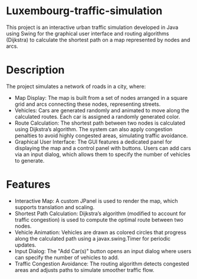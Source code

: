 # Luxembourg-traffic-simulation

This project is an interactive urban traffic simulation developed in Java using Swing for the graphical user interface and routing algorithms (Dijkstra) to calculate the shortest path on a map represented by nodes and arcs.

# Description

The project simulates a network of roads in a city, where:

 * Map Display: The map is built from a set of nodes arranged in a square grid and arcs connecting these nodes, representing streets.
 * Vehicles: Cars are generated randomly and animated to move along the calculated routes. Each car is assigned a randomly generated color.
 * Route Calculation: The shortest path between two nodes is calculated using Dijkstra’s algorithm. The system can also apply congestion penalties to avoid highly congested areas, simulating traffic avoidance.
 * Graphical User Interface: The GUI features a dedicated panel for displaying the map and a control panel with buttons. Users can add cars via an input dialog, which allows them to specify the number of vehicles to generate.

# Features
 * Interactive Map: A custom JPanel is used to render the map, which supports translation and scaling.
 * Shortest Path Calculation: Dijkstra’s algorithm (modified to account for traffic congestion) is used to compute the optimal route between two nodes.
 * Vehicle Animation: Vehicles are drawn as colored circles that progress along the calculated path using a javax.swing.Timer for periodic updates.
 * Input Dialog: The "Add Car(s)" button opens an input dialog where users can specify the number of vehicles to add.
 * Traffic Congestion Avoidance: The routing algorithm detects congested areas and adjusts paths to simulate smoother traffic flow.
